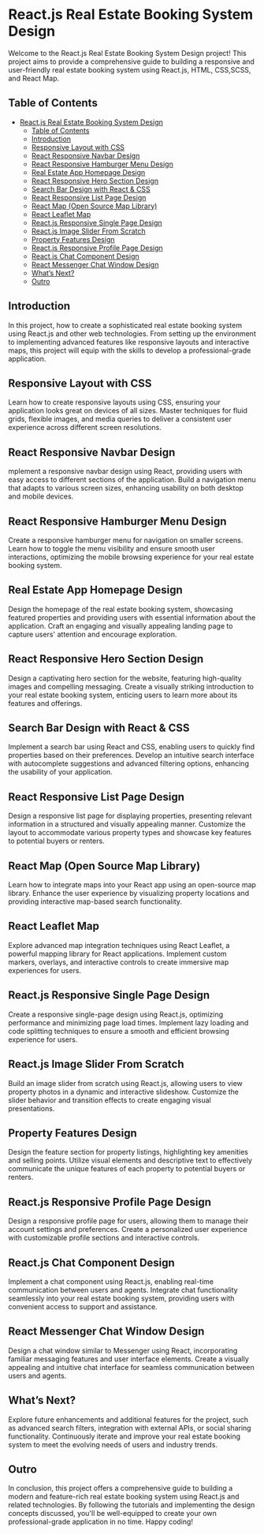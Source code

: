 # React.js Real Estate Booking System Design

Welcome to the React.js Real Estate Booking System Design project! This project aims to provide a comprehensive guide to building a responsive and user-friendly real estate booking system using React.js, HTML, CSS,SCSS, and React Map.

## Table of Contents

- [React.js Real Estate Booking System Design](#reactjs-real-estate-booking-system-design)
  - [Table of Contents](#table-of-contents)
  - [Introduction](#introduction)
  - [Responsive Layout with CSS](#responsive-layout-with-css)
  - [React Responsive Navbar Design](#react-responsive-navbar-design)
  - [React Responsive Hamburger Menu Design](#react-responsive-hamburger-menu-design)
  - [Real Estate App Homepage Design](#real-estate-app-homepage-design)
  - [React Responsive Hero Section Design](#react-responsive-hero-section-design)
  - [Search Bar Design with React \& CSS](#search-bar-design-with-react--css)
  - [React Responsive List Page Design](#react-responsive-list-page-design)
  - [React Map (Open Source Map Library)](#react-map-open-source-map-library)
  - [React Leaflet Map](#react-leaflet-map)
  - [React.js Responsive Single Page Design](#reactjs-responsive-single-page-design)
  - [React.js Image Slider From Scratch](#reactjs-image-slider-from-scratch)
  - [Property Features Design](#property-features-design)
  - [React.js Responsive Profile Page Design](#reactjs-responsive-profile-page-design)
  - [React.js Chat Component Design](#reactjs-chat-component-design)
  - [React Messenger Chat Window Design](#react-messenger-chat-window-design)
  - [What’s Next?](#whats-next)
  - [Outro](#outro)

## Introduction

In this project, how to create a sophisticated real estate booking system using React.js and other web technologies. From setting up the environment to implementing advanced features like responsive layouts and interactive maps, this project will equip with the skills to develop a professional-grade application.

## Responsive Layout with CSS

Learn how to create responsive layouts using CSS, ensuring your application looks great on devices of all sizes. Master techniques for fluid grids, flexible images, and media queries to deliver a consistent user experience across different screen resolutions.

## React Responsive Navbar Design

mplement a responsive navbar design using React, providing users with easy access to different sections of the application. Build a navigation menu that adapts to various screen sizes, enhancing usability on both desktop and mobile devices.

## React Responsive Hamburger Menu Design

Create a responsive hamburger menu for navigation on smaller screens. Learn how to toggle the menu visibility and ensure smooth user interactions, optimizing the mobile browsing experience for your real estate booking system.

## Real Estate App Homepage Design

Design the homepage of the real estate booking system, showcasing featured properties and providing users with essential information about the application. Craft an engaging and visually appealing landing page to capture users' attention and encourage exploration.

## React Responsive Hero Section Design

Design a captivating hero section for the website, featuring high-quality images and compelling messaging. Create a visually striking introduction to your real estate booking system, enticing users to learn more about its features and offerings.

## Search Bar Design with React & CSS

Implement a search bar using React and CSS, enabling users to quickly find properties based on their preferences. Develop an intuitive search interface with autocomplete suggestions and advanced filtering options, enhancing the usability of your application.

## React Responsive List Page Design

Design a responsive list page for displaying properties, presenting relevant information in a structured and visually appealing manner. Customize the layout to accommodate various property types and showcase key features to potential buyers or renters.

## React Map (Open Source Map Library)

Learn how to integrate maps into your React app using an open-source map library. Enhance the user experience by visualizing property locations and providing interactive map-based search functionality.

## React Leaflet Map

Explore advanced map integration techniques using React Leaflet, a powerful mapping library for React applications. Implement custom markers, overlays, and interactive controls to create immersive map experiences for users.

## React.js Responsive Single Page Design

Create a responsive single-page design using React.js, optimizing performance and minimizing page load times. Implement lazy loading and code splitting techniques to ensure a smooth and efficient browsing experience for users.

## React.js Image Slider From Scratch

Build an image slider from scratch using React.js, allowing users to view property photos in a dynamic and interactive slideshow. Customize the slider behavior and transition effects to create engaging visual presentations.

## Property Features Design

Design the feature section for property listings, highlighting key amenities and selling points. Utilize visual elements and descriptive text to effectively communicate the unique features of each property to potential buyers or renters.

## React.js Responsive Profile Page Design

Design a responsive profile page for users, allowing them to manage their account settings and preferences. Create a personalized user experience with customizable profile sections and interactive controls.

## React.js Chat Component Design

Implement a chat component using React.js, enabling real-time communication between users and agents. Integrate chat functionality seamlessly into your real estate booking system, providing users with convenient access to support and assistance.

## React Messenger Chat Window Design

Design a chat window similar to Messenger using React, incorporating familiar messaging features and user interface elements. Create a visually appealing and intuitive chat interface for seamless communication between users and agents.

## What’s Next?

Explore future enhancements and additional features for the project, such as advanced search filters, integration with external APIs, or social sharing functionality. Continuously iterate and improve your real estate booking system to meet the evolving needs of users and industry trends.

## Outro

In conclusion, this project offers a comprehensive guide to building a modern and feature-rich real estate booking system using React.js and related technologies. By following the tutorials and implementing the design concepts discussed, you'll be well-equipped to create your own professional-grade application in no time. Happy coding!
